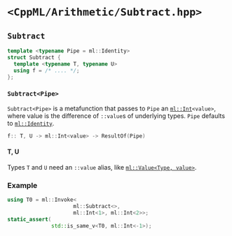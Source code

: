 # `<CppML/Arithmetic/Subtract.hpp>`

## `Subtract`

```c++
template <typename Pipe = ml::Identity>
struct Subtract {
  template <typename T, typename U>
  using f = /* .... */;
};
```
### `Subtract<Pipe>`

`Subtract<Pipe>` is a metafunction that passes to `Pipe` an [`ml::Int`](../Vocabulary/Value.md)`<value>`, where value is the difference of `::value`s of underlying types. `Pipe` defaults to [`ml::Identity`](../Functional/Identity.md).

```c++
f:: T, U -> ml::Int<value> -> ResultOf(Pipe)
```

#### T, U

Types `T` and `U` need an `::value` alias, like [`ml::Value<Type, value>`](../Vocabulary/Value.md).

### Example

```c++
using T0 = ml::Invoke<
                     ml::Subtract<>,
                     ml::Int<1>, ml::Int<2>>;
static_assert(
              std::is_same_v<T0, ml::Int<-1>);
```


